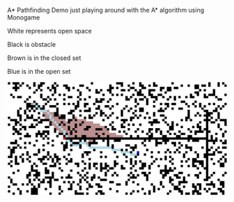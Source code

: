 A* Pathfinding Demo
just playing around with the A* algorithm
using Monogame

White represents open space

Black is obstacle

Brown is in the closed set

Blue is in the open set



![alt tag](a_star_visualization.png?raw=true)


